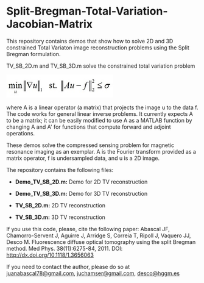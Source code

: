 # Split-Bregman-Total-Variation-Jacobian-Matrix
This repository contains demos that show how to solve  2D and 3D constrained Total Variaton image reconstruction problems using the Split Bregman formulation. 

TV_SB_2D.m and TV_SB_3D.m solve the constrained total variation problem

![TV](https://github.com/HGGM-LIM/Split-Bregman-Total-Variation-Jacobian-Matrix/blob/master/TVFormula.jpg)

where A is a linear operator (a matrix) that projects the image u to the data f. The code works for general linear inverse problems. It currently expects A to be a matrix; it can be easily modified to use A as a MATLAB function by changing A and A' for functions that compute forward and adjoint operations.

These demos solve the compressed sensing problem for magnetic resonance imaging as an exemplar. A is the Fourier transform provided as a matrix operator, f is undersampled data, and u is a 2D image. 

The repository contains the following files:

- **Demo_TV_SB_2D.m:** Demo for 2D TV reconstruction

- **Demo_TV_SB_3D.m:** Demo for 3D TV reconstruction

- **TV_SB_2D.m:** 2D TV reconstruction

- **TV_SB_3D.m:** 3D TV reconstruction

If you use this code, please, cite the following paper: Abascal JF, Chamorro-Servent J, Aguirre J, Arridge S, Correia T, Ripoll
J, Vaquero JJ, Desco M. Fluorescence diffuse optical tomography using the split Bregman method. Med Phys. 38(11):6275-84, 2011. DOI: http://dx.doi.org/10.1118/1.3656063

If you need to contact the author, please do so at 
juanabascal78@gmail.com, juchamser@gmail.com, desco@hggm.es
